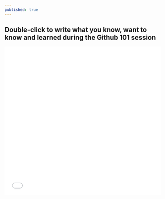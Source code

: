 ```yaml
---
published: true
---
```


## Double-click to write what you know, want to know and learned during the Github 101 session
<div>
<iframe src='//padlet.com/embed/ondhehlpeu1t' frameborder='0' width='100%' height='480px' style='padding:0;margin:0;border:none'></iframe></div>
